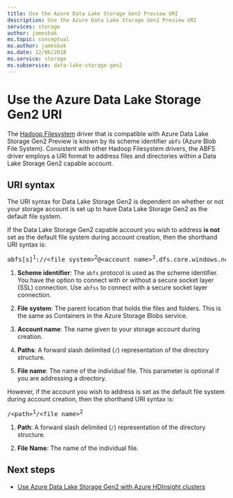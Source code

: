 ```yaml
---
title: Use the Azure Data Lake Storage Gen2 Preview URI
description: Use the Azure Data Lake Storage Gen2 Preview URI
services: storage
author: jamesbak
ms.topic: conceptual
ms.author: jamesbak
ms.date: 12/06/2018
ms.service: storage
ms.subservice: data-lake-storage-gen2
---
```


# Use the Azure Data Lake Storage Gen2 URI

The [Hadoop Filesystem](http://www.aosabook.org/en/hdfs.html) driver that is compatible with Azure Data Lake Storage Gen2 Preview is known by its scheme identifier `abfs` (Azure Blob File System). Consistent with other Hadoop Filesystem drivers, the ABFS driver employs a URI format to address files and directories within a Data Lake Storage Gen2 capable account.

## URI syntax

The URI syntax for Data Lake Storage Gen2 is dependent on whether or not your storage account is set up to have Data Lake Storage Gen2 as the default file system.

If the Data Lake Storage Gen2 capable account you wish to address **is not** set as the default file system during account creation, then the shorthand URI syntax is:

<pre>abfs[s]<sup>1</sup>://&lt;file_system&gt;<sup>2</sup>@&lt;account_name&gt;<sup>3</sup>.dfs.core.windows.net/&lt;path&gt;<sup>4</sup>/&lt;file_name&gt;<sup>5</sup></pre>

1. **Scheme identifier**: The `abfs` protocol is used as the scheme identifier. You have the option to connect with or without a secure socket layer (SSL) connection. Use `abfss` to connect with a secure socket layer connection.

2. **File system**: The parent location that holds the files and folders. This is the same as Containers in the Azure Storage Blobs service.

3. **Account name**: The name given to your storage account during creation.

4. **Paths**: A forward slash delimited (`/`) representation of the directory structure.

5. **File name**: The name of the individual file. This parameter is optional if you are addressing a directory.

However, if the account you wish to address is set as the default file system during account creation, then the shorthand URI syntax is:

<pre>/&lt;path&gt;<sup>1</sup>/&lt;file_name&gt;<sup>2</sup></pre>

1. **Path**: A forward slash delimited (`/`) representation of the directory structure.

2. **File Name**: The name of the individual file.


## Next steps

- [Use Azure Data Lake Storage Gen2 with Azure HDInsight clusters](data-lake-storage-use-hdi-cluster.md)
